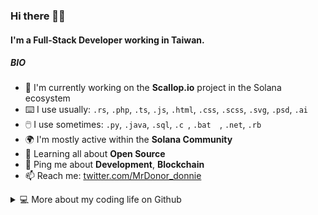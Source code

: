 ### Hi there 👋🏻

#### I'm a Full-Stack Developer working in Taiwan.

##### BIO

- 💼 I'm currently working on the **Scallop.io** project in the Solana ecosystem
- ⌨️ I use usually: `.rs`, `.php`, `.ts`, `.js`, `.html`, `.css`, `.scss`, `.svg`, `.psd`, `.ai`
- 🖱️ I use sometimes: `.py`, `.java`, `.sql`, `.c `, `.bat  `, `.net`, `.rb`
- 🌍 I'm mostly active within the **Solana Community**
- 🌱 Learning all about **Open Source**
- 💬 Ping me about **Development**, **Blockchain**
- 📫 Reach me: [twitter.com/MrDonor_donnie](https://twitter.com/MrDonor_donnie)

<details>
<summary>💻 More about my coding life on Github</summary>

<picture>
<source
  srcset="https://github-readme-stats.vercel.app/api?username=mr-donor&show_icons=true&theme=swift&hide_border=true&bg_color=00000000&icon_color=000000&text_color=000000"
  media="(prefers-color-scheme: light), (prefers-color-scheme: no-preference)"
/>
<source 
  srcset="https://github-readme-stats.vercel.app/api?username=mr-donor&show_icons=true&theme=dark&hide_border=true&bg_color=00000000&icon_color=ffffff&text_color=ffffff"
  media="(prefers-color-scheme: dark)"
/>
<img src="https://github-readme-stats.vercel.app/api?username=mr-donor&show_icons=true" />
</picture>
<br/>
<picture>
<source
  srcset="https://github-readme-stats.vercel.app/api/top-langs/?username=mr-donor&layout=compact&hide_border=true&langs_count=6&theme=swift&bg_color=00000000&text_color=000000"
  media="(prefers-color-scheme: light), (prefers-color-scheme: no-preference)"
/>
<source 
  srcset="https://github-readme-stats.vercel.app/api/top-langs/?username=mr-donor&layout=compact&hide_border=true&langs_count=6&theme=dark&bg_color=00000000&text_color=ffffff"
  media="(prefers-color-scheme: dark)"
/>
<img src="https://github-readme-stats.vercel.app/api?username=mr-donor&show_icons=true" />
</picture>

</details>
